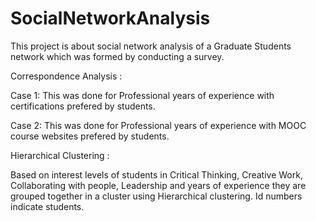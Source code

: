 # SocialNetworkAnalysis


This project is about social network analysis of a Graduate Students network which was formed by conducting a survey.


Correspondence Analysis : 

Case 1:
This was done for Professional years of experience with certifications prefered by students.

Case 2:
This was done for Professional years of experience with MOOC course websites prefered by students.


Hierarchical Clustering :

Based on interest levels of students in Critical Thinking, Creative Work, Collaborating with people, Leadership and years of experience they are grouped together in a cluster using Hierarchical clustering. Id numbers indicate students.
